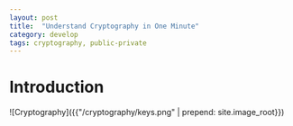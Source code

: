 ```yaml
---
layout: post
title:  "Understand Cryptography in One Minute"
category: develop
tags: cryptography, public-private
---
```


# Introduction
![Cryptography]({{"/cryptography/keys.png" | prepend: site.image_root}})
